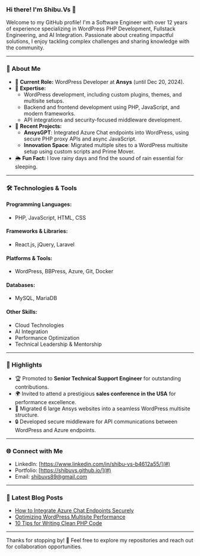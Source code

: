 ### Hi there! I'm Shibu.Vs 👋

Welcome to my GitHub profile! I'm a Software Engineer with over 12 years of experience specializing in WordPress PHP Development, Fullstack Engineering, and AI Integration. Passionate about creating impactful solutions, I enjoy tackling complex challenges and sharing knowledge with the community.

---

### 🚀 About Me

- 💼 **Current Role:** WordPress Developer at **Ansys** (until Dec 20, 2024).
- 🌟 **Expertise:** 
  - WordPress development, including custom plugins, themes, and multisite setups.
  - Backend and frontend development using PHP, JavaScript, and modern frameworks.
  - API integrations and security-focused middleware development.
- 🔗 **Recent Projects:**
  - **AnsysGPT**: Integrated Azure Chat endpoints into WordPress, using secure PHP proxy APIs and async JavaScript.
  - **Innovation Space**: Migrated multiple sites to a WordPress multisite setup using custom scripts and Prime Mover.
- 🌦 **Fun Fact:** I love rainy days and find the sound of rain essential for sleeping.

---

### 🛠️ Technologies & Tools

#### Programming Languages:
- PHP, JavaScript, HTML, CSS

#### Frameworks & Libraries:
- React.js, jQuery, Laravel

#### Platforms & Tools:
- WordPress, BBPress, Azure, Git, Docker

#### Databases:
- MySQL, MariaDB

#### Other Skills:
- Cloud Technologies
- AI Integration
- Performance Optimization
- Technical Leadership & Mentorship

---

### 🌟 Highlights

- 🏆 Promoted to **Senior Technical Support Engineer** for outstanding contributions.
- 🌍 Invited to attend a prestigious **sales conference in the USA** for performance excellence.
- 📜 Migrated 6 large Ansys websites into a seamless WordPress multisite structure.
- 🔒 Developed secure middleware for API communications between WordPress and Azure endpoints.

---

### 🌐 Connect with Me

- LinkedIn: [https://www.linkedin.com/in/shibu-vs-b4612a55/](#)
- Portfolio: [https://shibuvs.github.io/](#)
- Email: [shibuvs89@gmail.com](mailto:your.shibuvs89@gmail.com)

---


### 📝 Latest Blog Posts

- [How to Integrate Azure Chat Endpoints Securely](#)
- [Optimizing WordPress Multisite Performance](#)
- [10 Tips for Writing Clean PHP Code](#)

---

Thanks for stopping by! 🌟 Feel free to explore my repositories and reach out for collaboration opportunities.
